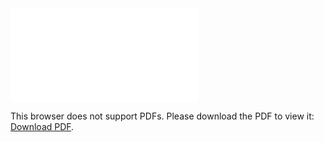 <object data="christ-in-song/CIS1908pdfs/942.pdf" type="application/pdf" width="100%" height="1024px">
    <embed src="christ-in-song/CIS1908pdfs/942.pdf">
        <p>This browser does not support PDFs. Please download the PDF to view it: <a href="christ-in-song/CIS1908pdfs/942.pdf">Download PDF</a>.</p>
    </embed>
</object>
